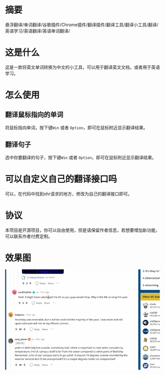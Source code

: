 # 摘要
悬浮翻译/单词翻译/谷歌插件/Chrome插件/翻译插件/翻译工具/翻译小工具/翻译/英语学习/英语翻译/英语单词翻译/

# 这是什么
这是一款将英文单词转换为中文的小工具，可以用于翻译英文文档，或者用于英语学习。

# 怎么使用
## 翻译鼠标指向的单词
将鼠标指向单词，按下键`Win` 或者 `Option`，即可在鼠标附近显示翻译结果。

## 翻译句子
选中你要翻译的句子，按下键`Win` 或者 `Option`，即可在鼠标附近显示翻译结果。

# 可以自定义自己的翻译接口吗
可以，在代码中找到xhr请求的地方，修改为自己的翻译接口即可。

# 协议
本项目是开源项目，你可以自由使用，但是请保留作者信息，若想要增加新功能，可以联系作者付费定制。

# 效果图

![./imgs/1.gif](./imgs/1.gif)
